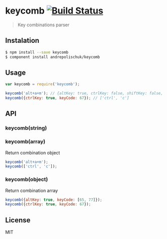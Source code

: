 # keycomb [![Build Status](https://travis-ci.org/andrepolischuk/keycomb.svg?branch=master)](https://travis-ci.org/andrepolischuk/keycomb)

  > Key combinations parser

## Instalation

```sh
$ npm install --save keycomb
$ component install andrepolischuk/keycomb
```

## Usage

```js
var keycomb = require('keycomb');

keycomb('alt+a+m'); // {altKey: true, ctrlKey: false, shiftKey: false, keyCode: [65, 77]}
keycomb({ctrlKey: true, keyCode: 67}); // ['ctrl', 'c']
```

## API

### keycomb(string)
### keycomb(array)

  Return combination object

```js
keycomb('alt+a+m');
keycomb(['ctrl', 'c']);
```

### keycomb(object)

  Return combination array

```js
keycomb({altKey: true, keyCode: [65, 77]});
keycomb({ctrlKey: true, keyCode: 67});
```

## License

  MIT
